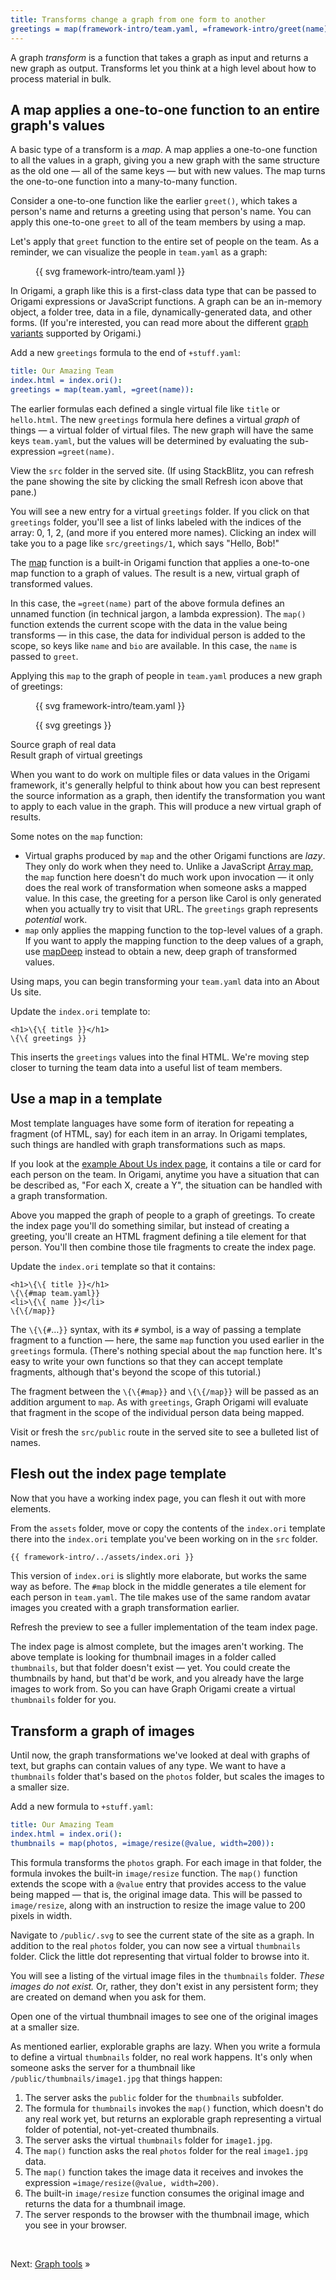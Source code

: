 ```yaml
---
title: Transforms change a graph from one form to another
greetings = map(framework-intro/team.yaml, =framework-intro/greet(name)):
---
```


A graph _transform_ is a function that takes a graph as input and returns a new graph as output. Transforms let you think at a high level about how to process material in bulk.

## A map applies a one-to-one function to an entire graph's values

A basic type of a transform is a _map_. A map applies a one-to-one function to all the values in a graph, giving you a new graph with the same structure as the old one — all of the same keys — but with new values. The map turns the one-to-one function into a many-to-many function.

Consider a one-to-one function like the earlier `greet()`, which takes a person's name and returns a greeting using that person's name. You can apply this one-to-one `greet` to all of the team members by using a map.

Let's apply that `greet` function to the entire set of people on the team. As a reminder, we can visualize the people in `team.yaml` as a graph:

<figure>
{{ svg framework-intro/team.yaml }}
</figure>

In Origami, a graph like this is a first-class data type that can be passed to Origami expressions or JavaScript functions. A graph can be an in-memory object, a folder tree, data in a file, dynamically-generated data, and other forms. (If you're interested, you can read more about the different [graph variants](/core/variants.html) supported by Origami.)

<span class="tutorialStep"></span> Add a new `greetings` formula to the end of `+stuff.yaml`:

```yaml
title: Our Amazing Team
index.html = index.ori():
greetings = map(team.yaml, =greet(name)):
```

The earlier formulas each defined a single virtual file like `title` or `hello.html`. The new `greetings` formula here defines a virtual _graph_ of things — a virtual folder of virtual files. The new graph will have the same keys `team.yaml`, but the values will be determined by evaluating the sub-expression `=greet(name)`.

<span class="tutorialStep"></span> View the `src` folder in the served site. (If using StackBlitz, you can refresh the pane showing the site by clicking the small Refresh icon above that pane.)

You will see a new entry for a virtual `greetings` folder. If you click on that `greetings` folder, you'll see a list of links labeled with the indices of the array: 0, 1, 2, (and more if you entered more names). Clicking an index will take you to a page like `src/greetings/1`, which says "Hello, Bob!"

The [map](/cli/builtins.html#map) function is a built-in Origami function that applies a one-to-one map function to a graph of values. The result is a new, virtual graph of transformed values.

In this case, the `=greet(name)` part of the above formula defines an unnamed function (in technical jargon, a lambda expression). The `map()` function extends the current scope with the data in the value being transforms — in this case, the data for individual person is added to the scope, so keys like `name` and `bio` are available. In this case, the `name` is passed to `greet`.

Applying this `map` to the graph of people in `team.yaml` produces a new graph of greetings:

<div class="sideBySide fullWidth">
  <figure>
    {{ svg framework-intro/team.yaml }}
  </figure>
  <figure>
    {{ svg greetings }}
  </figure>
  <figcaption>Source graph of real data</figcaption>
  <figcaption>Result graph of virtual greetings</figcaption>
</div>

When you want to do work on multiple files or data values in the Origami framework, it's generally helpful to think about how you can best represent the source information as a graph, then identify the transformation you want to apply to each value in the graph. This will produce a new virtual graph of results.

Some notes on the `map` function:

- Virtual graphs produced by `map` and the other Origami functions are _lazy_. They only do work when they need to. Unlike a JavaScript [Array map](https://developer.mozilla.org/en-US/docs/Web/JavaScript/Reference/Global_Objects/Array/map), the `map` function here doesn't do much work upon invocation — it only does the real work of transformation when someone asks a mapped value. In this case, the greeting for a person like Carol is only generated when you actually try to visit that URL. The `greetings` graph represents _potential_ work.
- `map` only applies the mapping function to the top-level values of a graph. If you want to apply the mapping function to the deep values of a graph, use [mapDeep](/cli/builtins.html#mapDeep) instead to obtain a new, deep graph of transformed values.

Using maps, you can begin transforming your `team.yaml` data into an About Us site.

<span class="tutorialStep"></span> Update the `index.ori` template to:

```
<h1>\{\{ title }}</h1>
\{\{ greetings }}
```

This inserts the `greetings` values into the final HTML. We're moving step closer to turning the team data into a useful list of team members.

## Use a map in a template

Most template languages have some form of iteration for repeating a fragment (of HTML, say) for each item in an array. In Origami templates, such things are handled with graph transformations such as maps.

If you look at the [example About Us index page](/samples/aboutUs), it contains a tile or card for each person on the team. In Origami, anytime you have a situation that can be described as, "For each X, create a Y", the situation can be handled with a graph transformation.

Above you mapped the graph of people to a graph of greetings. To create the index page you'll do something similar, but instead of creating a greeting, you'll create an HTML fragment defining a tile element for that person. You'll then combine those tile fragments to create the index page.

<span class="tutorialStep"></span> Update the `index.ori` template so that it contains:

```
<h1>\{\{ title }}</h1>
\{\{#map team.yaml}}
<li>\{\{ name }}</li>
\{\{/map}}
```

The `\{\{#`…`}}` syntax, with its `#` symbol, is a way of passing a template fragment to a function — here, the same `map` function you used earlier in the `greetings` formula. (There's nothing special about the `map` function here. It's easy to write your own functions so that they can accept template fragments, although that's beyond the scope of this tutorial.)

The fragment between the `\{\{#map}}` and `\{\{/map}}` will be passed as an addition argument to `map`. As with `greetings`, Graph Origami will evaluate that fragment in the scope of the individual person data being mapped.

<span class="tutorialStep"></span> Visit or fresh the `src/public` route in the served site to see a bulleted list of names.

## Flesh out the index page template

Now that you have a working index page, you can flesh it out with more elements.

<span class="tutorialStep"></span> From the `assets` folder, move or copy the contents of the `index.ori` template there into the `index.ori` template you've been working on in the `src` folder.

```html
{{ framework-intro/../assets/index.ori }}
```

This version of `index.ori` is slightly more elaborate, but works the same way as before. The `#map` block in the middle generates a tile element for each person in `team.yaml`. The tile makes use of the same random avatar images you created with a graph transformation earlier.

<span class="tutorialStep"></span> Refresh the preview to see a fuller implementation of the team index page.

The index page is almost complete, but the images aren't working. The above template is looking for thumbnail images in a folder called `thumbnails`, but that folder doesn't exist — yet. You could create the thumbnails by hand, but that'd be work, and you already have the large images to work from. So you can have Graph Origami create a virtual `thumbnails` folder for you.

## Transform a graph of images

Until now, the graph transformations we've looked at deal with graphs of text, but graphs can contain values of any type. We want to have a `thumbnails` folder that's based on the `photos` folder, but scales the images to a smaller size.

<span class="tutorialStep"></span> Add a new formula to `+stuff.yaml`:

```yaml
title: Our Amazing Team
index.html = index.ori():
thumbnails = map(photos, =image/resize(@value, width=200)):
```

This formula transforms the `photos` graph. For each image in that folder, the formula invokes the built-in `image/resize` function. The `map()` function extends the scope with a `@value` entry that provides access to the value being mapped — that is, the original image data. This will be passed to `image/resize`, along with an instruction to resize the image value to 200 pixels in width.

<span class="tutorialStep"></span> Navigate to `/public/.svg` to see the current state of the site as a graph. In addition to the real `photos` folder, you can now see a virtual `thumbnails` folder. Click the little dot representing that virtual folder to browse into it.

You will see a listing of the virtual image files in the `thumbnails` folder. _These images do not exist._ Or, rather, they don't exist in any persistent form; they are created on demand when you ask for them.

<span class="tutorialStep"></span> Open one of the virtual thumbnail images to see one of the original images at a smaller size.

As mentioned earlier, explorable graphs are lazy. When you write a formula to define a virtual `thumbnails` folder, no real work happens. It's only when someone asks the server for a thumbnail like `/public/thumbnails/image1.jpg` that things happen:

1. The server asks the `public` folder for the `thumbnails` subfolder.
1. The formula for `thumbnails` invokes the `map()` function, which doesn't do any real work yet, but returns an explorable graph representing a virtual folder of potential, not-yet-created thumbnails.
1. The server asks the virtual `thumbnails` folder for `image1.jpg`.
1. The `map()` function asks the real `photos` folder for the real `image1.jpg` data.
1. The `map()` function takes the image data it receives and invokes the expression `=image/resize(@value, width=200)`.
1. The built-in `image/resize` function consumes the original image and returns the data for a thumbnail image.
1. The server responds to the browser with the thumbnail image, which you see in your browser.

&nbsp;

Next: [Graph tools](intro8.html) »

